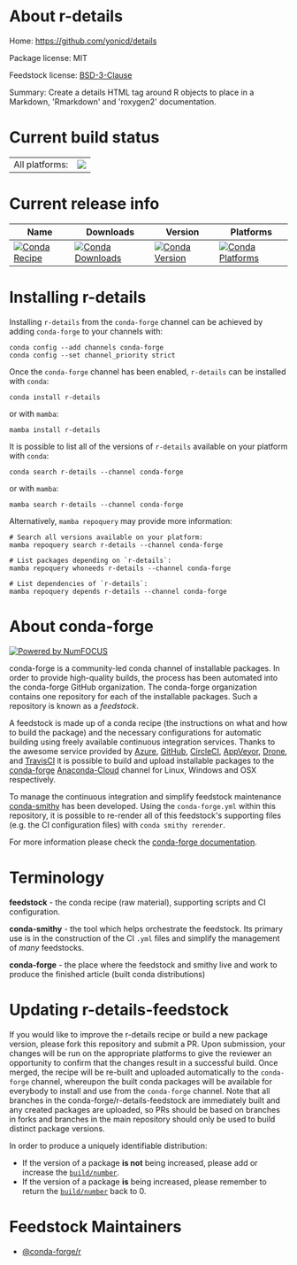 About r-details
===============

Home: https://github.com/yonicd/details

Package license: MIT

Feedstock license: [BSD-3-Clause](https://github.com/conda-forge/r-details-feedstock/blob/main/LICENSE.txt)

Summary: Create a details HTML tag around R objects to place in a Markdown, 'Rmarkdown' and 'roxygen2' documentation.

Current build status
====================


<table><tr><td>All platforms:</td>
    <td>
      <a href="https://dev.azure.com/conda-forge/feedstock-builds/_build/latest?definitionId=10954&branchName=main">
        <img src="https://dev.azure.com/conda-forge/feedstock-builds/_apis/build/status/r-details-feedstock?branchName=main">
      </a>
    </td>
  </tr>
</table>

Current release info
====================

| Name | Downloads | Version | Platforms |
| --- | --- | --- | --- |
| [![Conda Recipe](https://img.shields.io/badge/recipe-r--details-green.svg)](https://anaconda.org/conda-forge/r-details) | [![Conda Downloads](https://img.shields.io/conda/dn/conda-forge/r-details.svg)](https://anaconda.org/conda-forge/r-details) | [![Conda Version](https://img.shields.io/conda/vn/conda-forge/r-details.svg)](https://anaconda.org/conda-forge/r-details) | [![Conda Platforms](https://img.shields.io/conda/pn/conda-forge/r-details.svg)](https://anaconda.org/conda-forge/r-details) |

Installing r-details
====================

Installing `r-details` from the `conda-forge` channel can be achieved by adding `conda-forge` to your channels with:

```
conda config --add channels conda-forge
conda config --set channel_priority strict
```

Once the `conda-forge` channel has been enabled, `r-details` can be installed with `conda`:

```
conda install r-details
```

or with `mamba`:

```
mamba install r-details
```

It is possible to list all of the versions of `r-details` available on your platform with `conda`:

```
conda search r-details --channel conda-forge
```

or with `mamba`:

```
mamba search r-details --channel conda-forge
```

Alternatively, `mamba repoquery` may provide more information:

```
# Search all versions available on your platform:
mamba repoquery search r-details --channel conda-forge

# List packages depending on `r-details`:
mamba repoquery whoneeds r-details --channel conda-forge

# List dependencies of `r-details`:
mamba repoquery depends r-details --channel conda-forge
```


About conda-forge
=================

[![Powered by
NumFOCUS](https://img.shields.io/badge/powered%20by-NumFOCUS-orange.svg?style=flat&colorA=E1523D&colorB=007D8A)](https://numfocus.org)

conda-forge is a community-led conda channel of installable packages.
In order to provide high-quality builds, the process has been automated into the
conda-forge GitHub organization. The conda-forge organization contains one repository
for each of the installable packages. Such a repository is known as a *feedstock*.

A feedstock is made up of a conda recipe (the instructions on what and how to build
the package) and the necessary configurations for automatic building using freely
available continuous integration services. Thanks to the awesome service provided by
[Azure](https://azure.microsoft.com/en-us/services/devops/), [GitHub](https://github.com/),
[CircleCI](https://circleci.com/), [AppVeyor](https://www.appveyor.com/),
[Drone](https://cloud.drone.io/welcome), and [TravisCI](https://travis-ci.com/)
it is possible to build and upload installable packages to the
[conda-forge](https://anaconda.org/conda-forge) [Anaconda-Cloud](https://anaconda.org/)
channel for Linux, Windows and OSX respectively.

To manage the continuous integration and simplify feedstock maintenance
[conda-smithy](https://github.com/conda-forge/conda-smithy) has been developed.
Using the ``conda-forge.yml`` within this repository, it is possible to re-render all of
this feedstock's supporting files (e.g. the CI configuration files) with ``conda smithy rerender``.

For more information please check the [conda-forge documentation](https://conda-forge.org/docs/).

Terminology
===========

**feedstock** - the conda recipe (raw material), supporting scripts and CI configuration.

**conda-smithy** - the tool which helps orchestrate the feedstock.
                   Its primary use is in the construction of the CI ``.yml`` files
                   and simplify the management of *many* feedstocks.

**conda-forge** - the place where the feedstock and smithy live and work to
                  produce the finished article (built conda distributions)


Updating r-details-feedstock
============================

If you would like to improve the r-details recipe or build a new
package version, please fork this repository and submit a PR. Upon submission,
your changes will be run on the appropriate platforms to give the reviewer an
opportunity to confirm that the changes result in a successful build. Once
merged, the recipe will be re-built and uploaded automatically to the
`conda-forge` channel, whereupon the built conda packages will be available for
everybody to install and use from the `conda-forge` channel.
Note that all branches in the conda-forge/r-details-feedstock are
immediately built and any created packages are uploaded, so PRs should be based
on branches in forks and branches in the main repository should only be used to
build distinct package versions.

In order to produce a uniquely identifiable distribution:
 * If the version of a package **is not** being increased, please add or increase
   the [``build/number``](https://docs.conda.io/projects/conda-build/en/latest/resources/define-metadata.html#build-number-and-string).
 * If the version of a package **is** being increased, please remember to return
   the [``build/number``](https://docs.conda.io/projects/conda-build/en/latest/resources/define-metadata.html#build-number-and-string)
   back to 0.

Feedstock Maintainers
=====================

* [@conda-forge/r](https://github.com/conda-forge/r/)

